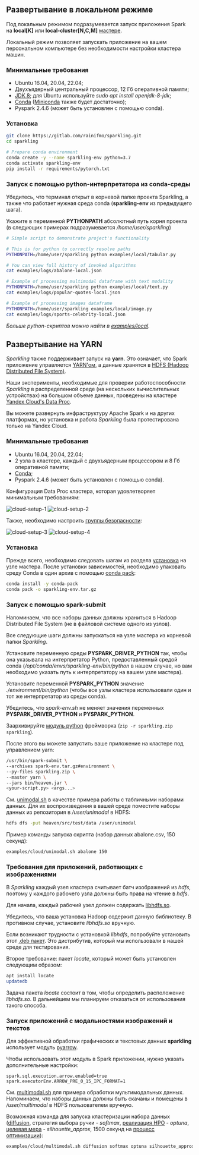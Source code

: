 ## Развертывание в локальном режиме

Под локальным режимом подразумевается запуск приложения Spark на **local[K]** или **local-cluster[N,C,M]**
[мастере](https://spark.apache.org/docs/latest/submitting-applications.html#master-urls).

Локальный режим позволяет запускать приложение на вашем персональном 
компьютере без необходимости настройки кластера машин.

### Минимальные требования

* Ubuntu 16.04, 20.04, 22.04;
* Двухъядерный центральный процессор, 12 Гб оперативной памяти;
* [JDK 8](https://www.oracle.com/cis/java/technologies/downloads/); для Ubuntu используйте *sudo apt install openjdk-8-jdk*;
* [Conda](https://docs.conda.io/en/latest/) ([Miniconda](https://docs.conda.io/projects/miniconda/en/latest/) также будет достаточно);
* Pyspark 2.4.6 (может быть установлен с помощью conda).

### Установка

```bash
git clone https://gitlab.com/rainifmo/sparkling.git
cd sparkling

# Prepare conda environment
conda create -y --name sparkling-env python=3.7
conda activate sparkling-env
pip install -r requirements/pytorch.txt
```

### Запуск с помощью python-интерпретатора из conda-среды

Убедитесь, что терминал открыт в корневой папке проекта Sparkling, а также что 
работает нужная среда conda (**sparkling-env** из предыдущего шага).

Укажите в переменной **PYTHONPATH** абсолютный путь корня проекта (в следующих
примерах подразумевается */home/user/sparkling*)

```bash
# Simple script to demonstrate project's functionality

# This is for python to correctly resolve paths
PYTHONPATH=/home/user/sparkling python examples/local/tabular.py

# You can view full history of invoked algorithms
cat examples/logs/abalone-local.json

# Example of processing multimodal dataframe with text modality
PYTHONPATH=/home/user/sparkling python examples/local/text.py
cat examples/logs/popular-quotes-local.json

# Example of processing images dataframe
PYTHONPATH=/home/user/sparkling examples/local/image.py
cat examples/logs/sports-celebrity-local.json
```

*Больше python-скриптов можно найти в [examples/local](../examples/local).*

## Развертывание на YARN

*Sparkling* также поддерживает запуск на **yarn**. Это означает, что Spark приложение управляется 
[YARN'ом](https://hadoop.apache.org/docs/current/hadoop-yarn/hadoop-yarn-site/YARN.html), а данные 
хранятся в [HDFS (Hadoop Distributed File System)](https://hadoop.apache.org/).

Наши эксперименты, необходимые для проверки работоспособности *Sparkling* в распределенной среде 
(на нескольких вычислительных устройствах) на большом объеме данных, проведены на кластере 
[Yandex Cloud's Data Proc](https://cloud.yandex.ru/services/data-proc).

Вы можете развернуть инфраструктуру Apache Spark и на других платформах, но 
установка и работа *Sparkling* была протестирована только на Yandex Cloud.

### Минимальные требования

* Ubuntu 16.04, 20.04, 22.04;
* 2 узла в кластере, каждый с двухъядерным процессором и 8 Гб оперативной памяти;
* [Conda](https://docs.conda.io/en/latest/);
* Pyspark 2.4.6 (может быть установлен с помощью conda).

Конфигурация Data Proc кластера, которая удовлетворяет минимальным требованиям:

![cloud-setup-1](cloud-setup-1.png) 
![cloud-setup-2](cloud-setup-2.png)

Также, необходимо настроить [группы безопасности](https://cloud.yandex.com/en/docs/vpc/concepts/security-groups):

![cloud-setup-3](cloud-setup-3.png)
![cloud-setup-4](cloud-setup-4.png)

### Установка

Прежде всего, необходимо следовать шагам из раздела [установка](#установка) на узле мастера. После установки 
зависимостей, необходимо упаковать среду Conda в один архив с помощью [conda pack](https://conda.github.io/conda-pack/):

```bash
conda install -y conda-pack
conda pack -o sparkling-env.tar.gz
```

### Запуск с помощью spark-submit

Напоминаем, что все наборы данных должны храниться в Hadoop Distributed File System 
(не в файловой системе одного из узлов).

Все следующие шаги должны запускаться на узле мастера из корневой папки *Sparkling*.

Установите переменную среды **PYSPARK_DRIVER_PYTHON** так, чтобы она указывала на интерпретатор Python, 
предоставленный средой conda (*/opt/conda/envs/sparkling-env/bin/python* в нашем случае, но вам необходимо 
указать путь к интерпретатору на вашем узле мастера).

Установите переменной **PYSPARK_PYTHON** значение *./environment/bin/python* (чтобы все узлы кластера 
использовали один и тот же интерпретатор из среды conda).

Убедитесь, что *spark-env.sh* не меняет значения переменных **PYSPARK_DRIVER_PYTHON** и **PYSPARK_PYTHON**.

Заархивируйте [модуль python](/sparkling) фреймворка (```zip -r sparkling.zip sparkling```).

После этого вы можете запустить ваше приложение на кластере под управлением yarn:

```bash
/usr/bin/spark-submit \
--archives spark-env.tar.gz#environment \  
--py-files sparkling.zip \
--master yarn \
--jars bin/heaven.jar \
<your-script.py> <args...>
```

См. [unimodal.sh](../examples/cloud/unimodal.sh) в качестве примера работы с табличными наборами данных.
Для их воспроизведения в вашей среде поместите наборы данных из репозитория в */user/unimodal* в HDFS:

```bash
hdfs dfs -put heaven/src/test/data /user/unimodal
```

Пример команды запуска скрипта (набор данных abalone.csv, 150 секунд):

```bash
examples/cloud/unimodal.sh abalone 150
```

### Требования для приложений, работающих с изображениями

В *Sparkling* каждый узел кластера считывает батч изображений из *hdfs*,
поэтому у каждого рабочего узла должны быть права на чтение в *hdfs*.

Для начала, каждый рабочий узел должен содержать 
[libhdfs.so](https://hadoop.apache.org/docs/stable/hadoop-project-dist/hadoop-hdfs/LibHdfs.html).

Убедитесь, что ваша установка Hadoop содержит данную библиотеку. В противном случае, установите *libhdfs.so* вручную.

Если возникают трудности с установкой *libhdfs*, попробуйте установить этот 
[.deb пакет](../bin/libhdfs0_2.10.0-1_amd64.deb).
Это дистрибутив, который мы использовали в нашей среде для тестирования.

Второе требование: пакет *locate*, который может быть установлен следующим образом:

```bash
apt install locate
updatedb
```

Задача пакета *locate* состоит в том, чтобы определить расположение *libhdfs.so*. 
В дальнейшем мы планируем отказаться от использования такого способа.

### Запуск приложений с модальностями изображений и текстов

Для эффективной обработки графических и текстовых данных **sparkling** использует модуль 
[pyarrow](https://arrow.apache.org/docs/python/index.html).

Чтобы использовать этот модуль в Spark приложении, нужно указать дополнительные настройки:

```
spark.sql.execution.arrow.enabled=true
spark.executorEnv.ARROW_PRE_0_15_IPC_FORMAT=1
```

См. [multimodal.sh](../examples/cloud/multimodal.sh) для примера обработки мультимодальных данных. Напоминаем, 
что наборы данных должны быть скачаны и помещены в */user/multimodal* в HDFS пользователем вручную.

Возможная команда для запуска кластеризации набора данных ([diffusion](../examples/cloud/diffusion.py), 
стратегия выбора ручки - *softmax*, [реализация HPO](GLOSSARY_RU.md#реализация-hpo) - *optuna*, 
[целевая мера](GLOSSARY_RU.md#целевая-мера) - *silhouette_approx*, 
1500 секунд на [процесс оптимизации](GLOSSARY_RU.md#процесс-оптимизации)):

```bash
examples/cloud/multimodal.sh diffusion softmax optuna silhouette_approx 1500
```
